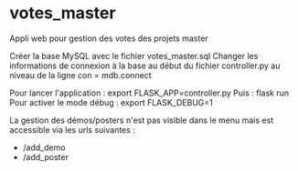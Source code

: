 # votes_master
Appli web pour gestion des votes des projets master

Créer la base MySQL avec le fichier votes_master.sql
Changer les informations de connexion à la base au début du fichier controller.py au niveau de la ligne con = mdb.connect

Pour lancer l'application : export FLASK_APP=controller.py
Puis : flask run
Pour activer le mode débug :  export FLASK_DEBUG=1

La gestion des démos/posters n'est pas visible dans le menu mais est accessible via les urls suivantes :
- /add_demo
- /add_poster